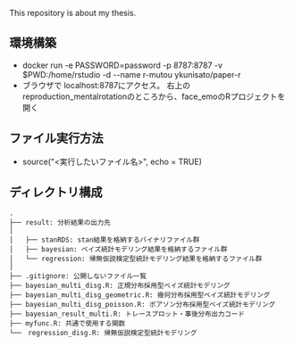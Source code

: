 This repository is about my thesis.

## 環境構築
* docker run -e PASSWORD=password -p 8787:8787 -v $PWD:/home/rstudio -d --name r-mutou ykunisato/paper-r
* ブラウザで localhost:8787にアクセス。
右上のreproduction_mentalrotationのところから、face_emoのRプロジェクトを開く

## ファイル実行方法
* source("<実行したいファイル名>", echo = TRUE)

## ディレクトリ構成
```
.
├── result: 分析結果の出力先
│
│   ├── stanRDS: stan結果を格納するバイナリファイル群
│   ├── bayesian: ベイズ統計モデリング結果を格納するファイル群
│   └── regression: 帰無仮説検定型統計モデリング結果を格納するファイル群
│
├── .gitignore: 公開しないファイル一覧
├── bayesian_multi_disg.R: 正規分布採用型ベイズ統計モデリング
├── bayesian_multi_disg_geometric.R: 幾何分布採用型ベイズ統計モデリング
├── bayesian_multi_disg_poisson.R: ポアソン分布採用型ベイズ統計モデリング
├── bayesian_result_multi.R: トレースプロット・事後分布出力コード
├── myfunc.R: 共通で使用する関数
└──　regression_disg.R: 帰無仮説検定型統計モデリング
```
